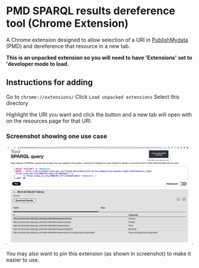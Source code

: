 # PMD SPARQL results dereference tool (Chrome Extension)

A Chrome extension designed to allow selection of a URI in [PublishMydata](https://www.swirrl.com/) (PMD) and dereference that resource in a new tab.

**This is an unpacked extension so you will need to have 'Extensions' set to 'developer mode to load.**

## Instructions for adding

Go to `chrome://extensions/`
Click `Load unpacked extensions`
Select this directory

Highlight the URI you want and click the button and a new tab will open with on the resources page for that URI.

### Screenshot showing one use case
![Screenshot](/images/screenshot.png)

You may also want to pin this extension (as shown in screenshot) to make it easier to use. 